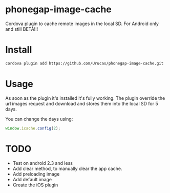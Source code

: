 phonegap-image-cache
====================

Cordova plugin to cache remote images in the local SD. For Android only and still BETA!!!

Install
=======
```bash
cordova plugin add https://github.com/Urucas/phonegap-image-cache.git
```

Usage
=====
As soon as the plugin it's installed it's fully working. The plugin override the url images request and download and stores them into the local SD for 5 days. 

You can change the days using:
```javascript
window.icache.config(2);
```

TODO
====

* Test on android 2.3 and less
* Add clear method, to manually clear the app cache.
* Add preloading image
* Add default image
* Create the iOS plugin
